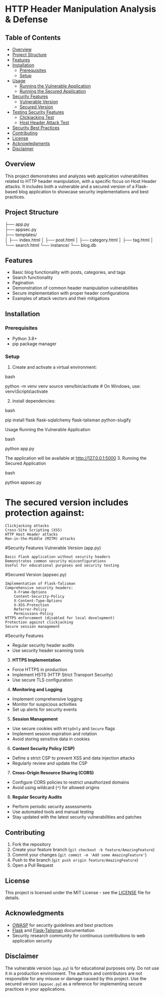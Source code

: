 # HTTP Header Manipulation Analysis & Defense

## Table of Contents
- [Overview](#overview)
- [Project Structure](#project-structure)
- [Features](#features)
- [Installation](#installation)
  - [Prerequisites](#prerequisites)
  - [Setup](#setup)
- [Usage](#usage)
  - [Running the Vulnerable Application](#running-the-vulnerable-application)
  - [Running the Secured Application](#running-the-secured-application)
- [Security Features](#security-features)
  - [Vulnerable Version](#vulnerable-version-apppy)
  - [Secured Version](#secured-version-appsecpy)
- [Testing Security Features](#testing-security-features)
  - [Clickjacking Test](#clickjacking-test)
  - [Host Header Attack Test](#host-header-attack-test)
- [Security Best Practices](#security-best-practices)
- [Contributing](#contributing)
- [License](#license)
- [Acknowledgments](#acknowledgments)
- [Disclaimer](#disclaimer)

## Overview
This project demonstrates and analyzes web application vulnerabilities related to HTTP header manipulation, with a specific focus on Host Header attacks. It includes both a vulnerable and a secured version of a Flask-based blog application to showcase security implementations and best practices.

## Project Structure

├── app.py                 
├── appsec.py              
├── templates/             
│   ├── index.html
│   ├── post.html
│   ├── category.html
│   ├── tag.html
│   └── search.html
└── instance/
└── blog.db            






## Features
- Basic blog functionality with posts, categories, and tags
- Search functionality
- Pagination
- Demonstration of common header manipulation vulnerabilities
- Secure implementation with proper header configurations
- Examples of attack vectors and their mitigations

## Installation

### Prerequisites
- Python 3.8+
- pip package manager

### Setup
1. Create and activate a virtual environment:

bash

python -m venv venv
source venv/bin/activate  # On Windows, use: venv\Scripts\activate

2. Install dependencies:

bash

pip install flask flask-sqlalchemy flask-talisman python-slugify

Usage
Running the Vulnerable Application

bash

python app.py

The application will be available at http://127.0.0.1:5000
3. Running the Secured Application

bash

python appsec.py

# The secured version includes protection against:

    Clickjacking attacks
    Cross-Site Scripting (XSS)
    HTTP Host Header attacks
    Man-in-the-Middle (MITM) attacks

#Security Features
Vulnerable Version (app.py)

    Basic Flask application without security headers
    Demonstrates common security misconfigurations
    Useful for educational purposes and security testing

#Secured Version (appsec.py)

    Implementation of Flask-Talisman
    Comprehensive security headers:
        X-Frame-Options
        Content-Security-Policy
        X-Content-Type-Options
        X-XSS-Protection
        Referrer-Policy
        Permissions-Policy
    HTTPS enforcement (disabled for local development)
    Protection against clickjacking
    Secure session management

#Security Features
 - Regular security header audits
 - Use security header scanning tools

3. **HTTPS Implementation**
 - Force HTTPS in production
 - Implement HSTS (HTTP Strict Transport Security)
 - Use secure TLS configuration

4. **Monitoring and Logging**
 - Implement comprehensive logging
 - Monitor for suspicious activities
 - Set up alerts for security events

5. **Session Management**
 - Use secure cookies with `HttpOnly` and `Secure` flags
 - Implement session expiration and rotation
 - Avoid storing sensitive data in cookies

6. **Content Security Policy (CSP)**
 - Define a strict CSP to prevent XSS and data injection attacks
 - Regularly review and update the CSP

7. **Cross-Origin Resource Sharing (CORS)**
 - Configure CORS policies to restrict unauthorized domains
 - Avoid using wildcard (`*`) for allowed origins

8. **Regular Security Audits**
 - Perform periodic security assessments
 - Use automated tools and manual testing
 - Stay updated with the latest security vulnerabilities and patches

## Contributing
1. Fork the repository
2. Create your feature branch (`git checkout -b feature/AmazingFeature`)
3. Commit your changes (`git commit -m 'Add some AmazingFeature'`)
4. Push to the branch (`git push origin feature/AmazingFeature`)
5. Open a Pull Request

## License
This project is licensed under the MIT License - see the [LICENSE](LICENSE) file for details.

## Acknowledgments
- [OWASP](https://owasp.org/) for security guidelines and best practices
- [Flask](https://flask.palletsprojects.com/) and [Flask-Talisman](https://github.com/GoogleCloudPlatform/flask-talisman) documentation
- Security research community for continuous contributions to web application security

## Disclaimer
The vulnerable version (`app.py`) is for educational purposes only. Do not use it in a production environment. The authors and contributors are not responsible for any misuse or damage caused by this project. Use the secured version (`appsec.py`) as a reference for implementing secure practices in your applications.

